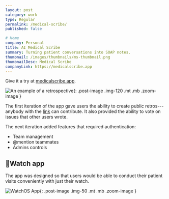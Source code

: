 ```yaml
---
layout: post
category: work
type: Regular
permalink: /medical-scribe/
published: false

# Home
company: Personal
title: AI Medical Scribe
summary: Turning patient conversations into SOAP notes.
thumbnail: /images/thumbnails/ms-thumbnail.png
thumbnailDesc: Medical Scribe
companyLink: https://medicalscribe.app
---
```


Give it a try at [medicalscribe.app](https://medicalscribe.app).

![An example of a retrospective]({{site.url}}/assets/img/ms/visit.png){: .post-image .img-120 .mt .mb .zoom-image }

The first iteration of the app gave users the ability to create public retros---anybody with the [link](https://ezretro.com/E0gysdEpPrxyO685zjQx) can contribute. It also provided the ability to vote on issues that other users wrote.

The next iteration added features that required authentication:

- Team management
- @mention teammates
- Admins controls

## Watch app

The app was designed so that users would be able to conduct their patient visits conveniently with just their watch.

![WatchOS App]({{site.url}}/assets/img/ms/watch.png){: .post-image .img-50 .mt .mb .zoom-image }

